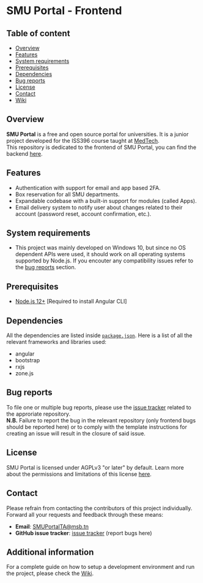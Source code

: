 # SMU Portal - Frontend


## Table of content

* [Overview](#overview)
* [Features](#features)
* [System requirements](#system-requirements)
* [Prerequisites](#prerequisites)
* [Dependencies](#dependencies)
* [Bug reports](#bug-reports)
* [License](#license)
* [Contact](#contact)
* [Wiki][wiki]

## Overview

**SMU Portal** is a free and open source portal for universities. 
It is a junior project developed for the ISS396 course taught at [MedTech](http://www.medtech.tn/).    
This repository is dedicated to the frontend of SMU Portal, you can find the backend [here](https://github.com/MedTech-CS321/smuportal-backend).

## Features
- Authentication with support for email and app based 2FA.
- Box reservation for all SMU departments.
- Expandable codebase with a built-in support for modules (called Apps).
- Email delivery system to notify user about changes related to their account (password reset, account confirmation, etc.).

## System requirements

- This project was mainly developed on Windows 10, but since no OS dependent APIs were used, it should work on all operating systems supported by Node.js. If you encouter any compatibility issues refer to the [bug reports](#bug-reports) section.

## Prerequisites

- [Node.js 12+](https://nodejs.org/en/download/) \[Required to install Angular CLI\]

## Dependencies

All the dependencies are listed inside [`package.json`][package.json]. Here is a list of all the relevant frameworks and libraries used:
- angular
- bootstrap
- rxjs
- zone.js

## Bug reports

To file one or multiple bug reports, please use the [issue tracker][issue-tracker] related to the approriate repository.  
**N.B.** Failure to report the bug in the relevant repository (only frontend bugs should be reported here) or to comply with the template instructions for creating an issue will result in the closure of said issue.
## License

SMU Portal is licensed under AGPLv3 "or later" by default. Learn more about the permissions and limitations of this license [here](https://github.com/MedTech-CS321/smuportal-frontend/blob/master/LICENSE).

## Contact

Please refrain from contacting the contributors of this project individually. Forward all your requests and feedback through these means:

- **Email**: <SMUPortalTA@msb.tn>
- **GitHub issue tracker**: [issue tracker][issue-tracker] (report bugs here)

## Additional information
For a complete guide on how to setup a development environment and run the project, please check the [Wiki][wiki].

[issue-tracker]: https://github.com/MedTech-CS321/smuportal-frontend/issues
[package.json]: https://github.com/MedTech-CS321/smuportal-frontend/blob/master/package.json
[Wiki]: https://github.com/MedTech-CS321/smuportal-frontend/wiki
